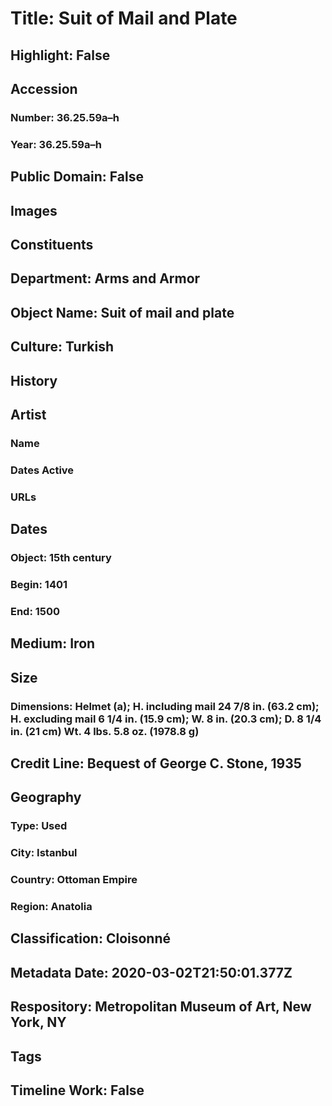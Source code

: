 # Title: Suit of Mail and Plate
## Highlight: False
## Accession
### Number: 36.25.59a–h
### Year: 36.25.59a–h
## Public Domain: False
## Images
## Constituents
## Department: Arms and Armor
## Object Name: Suit of mail and plate
## Culture: Turkish
## History
## Artist
### Name
### Dates Active
### URLs
## Dates
### Object: 15th century
### Begin: 1401
### End: 1500
## Medium: Iron
## Size
### Dimensions: Helmet (a); H. including mail 24 7/8 in. (63.2 cm); H. excluding mail 6 1/4 in. (15.9 cm); W. 8 in. (20.3 cm); D. 8 1/4 in. (21 cm) Wt. 4 lbs. 5.8 oz. (1978.8 g)
## Credit Line: Bequest of George C. Stone, 1935
## Geography
### Type: Used
### City: Istanbul
### Country: Ottoman Empire
### Region: Anatolia
## Classification: Cloisonné
## Metadata Date: 2020-03-02T21:50:01.377Z
## Respository: Metropolitan Museum of Art, New York, NY
## Tags
## Timeline Work: False